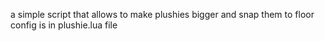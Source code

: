 a simple script that allows to make plushies bigger and snap them to floor
config is in plushie.lua file
